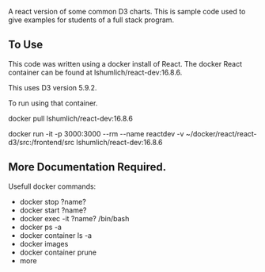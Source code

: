 
A react version of some common D3 charts. This is sample code used to give examples
for students of a full stack program. 

## To Use

This code was written using a docker install of React. The docker React container can be found
at lshumlich/react-dev:16.8.6.

This uses D3 version  5.9.2.

To run using that container.

 docker pull lshumlich/react-dev:16.8.6

docker run -it -p 3000:3000 --rm --name reactdev -v ~/docker/react/react-d3/src:/frontend/src lshumlich/react-dev:16.8.6


## More Documentation Required. 
Usefull docker commands:

- docker stop ?name?
- docker start ?name?
- docker exec -it ?name? /bin/bash
- docker ps -a
- docker container ls -a
- docker images
- docker container prune
- more
